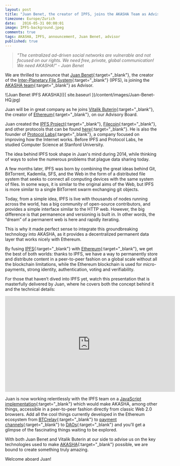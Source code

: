 ```yaml
---
layout: post
title: "Juan Benet, the creator of IPFS, joins the AKASHA Team as Advisor"
timezone: Europe/Zurich
date:   2016-05-31 00:00:01
image: IPFS-background.jpeg
comments: true
tags: AKASHA, IPFS, announcement, Juan Benet, advisor
published: true
---
```

> *"The centralized ad-driven social networks are vulnerable and not focused on our rights. We need free, private, global communication! We need AKASHA!" - Juan Benet*

We are thrilled to announce that [Juan Benet](https://twitter.com/juanbenet){:target="_blank"}, the creator of the [Inter-Planetary File System](https://ipfs.io/){:target="_blank"} (IPFS), is joining the [AKASHA team](http://akasha.world/#team){:target="_blank"} as Advisor.

![Juan Benet IPFS AKASHA]({{ site.baseurl }}/content/images/Juan-Benet-HQ.jpg)

Juan will be in great company as he joins [Vitalik Buterin](https://twitter.com/VitalikButerin){:target="_blank"}, the creator of [Ethereum](https://ethereum.org/){:target="_blank"}, on our Advisory Board. 

Juan created the [IPFS Project](https://ipfs.io/){:target="_blank"}, [Filecoin](http://filecoin.io/){:target="_blank"}, and other protocols that can be found [here](http://juan.benet.ai/){:target="_blank"}. He is also the founder of [Protocol Labs](http://ipn.io/){:target="_blank"}, a company focused on improving how the Internet works. Before IPFS and Protocol Labs, he studied Computer Science at Stanford University.

The idea behind IPFS took shape in Juan's mind during 2014, while thinking of ways to solve the numerous problems that plague data sharing today. 

A few months later, IPFS was born by combining the great ideas behind Git, BitTorrent, Kademlia, SFS, and the Web in the form of a distributed file system that seeks to connect all computing devices with the same system of files. In some ways, it is similar to the original aims of the Web, but IPFS is more similar to a single BitTorrent swarm exchanging git objects. 

Today, from a simple idea, IPFS is live with thousands of nodes running across the world, has a big community of open-source contributors, and provides a simple interface similar to the HTTP web. However, the big difference is that permanence and versioning is built in. In other words, the “dream” of a permanent web is here and rapidly iterating. 

This is why it made perfect sense to integrate this groundbreaking technology into AKASHA, as it provides a decentralized permanent data layer that works nicely with Ethereum.

By fusing [IPFS](https://ipfs.io/){:target="_blank"} with [Ethereum](https://ethereum.org/){:target="_blank"}, we get the best of both worlds: thanks to IPFS, we have a way to permanently store and distribute content in a peer-to-peer fashion on a global scale without all the blockchain limitations, while the Ethereum blockchain is used for micro-payments, strong identity, authentication, voting and verifiability.

For those that haven’t dived into IPFS yet, watch this presentation that is masterfully delivered by Juan, where he covers both the concept behind it and the technical details:

<iframe width="560" height="315" src="https://www.youtube.com/embed/HUVmypx9HGI" frameborder="0" allowfullscreen></iframe>

Juan is now working relentlessly with the IPFS team on a [JavaScript implementation](https://github.com/ipfs/js-ipfs){:target="_blank"} which would make AKASHA, among other things, accessible in a peer-to-peer fashion directly from classic Web 2.0 browsers. Add all the cool things currently developed in the Ethereum ecosystem from [BTCrelay](http://btcrelay.org/){:target="_blank"} to [payment channels](http://www.arcturnus.com/ethereum-lightning-network-and-beyond/){:target="_blank"} to [DAOs](https://daohub.org/){:target="_blank"} and you'll get a glimpse of the fascinating things waiting to be explored. 

With both Juan Benet and Vitalik Buterin at our side to advise us on the key technologies used to make [AKASHA](http://akasha.world/){:target="_blank"} possible, we are bound to create something truly amazing. 

Welcome aboard Juan! 
